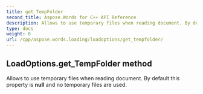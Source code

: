 ```yaml
---
title: get_TempFolder
second_title: Aspose.Words for C++ API Reference
description: Allows to use temporary files when reading document. By default this property is null and no temporary files are used. 
type: docs
weight: 0
url: /cpp/aspose.words.loading/loadoptions/get_tempfolder/
---
```

## LoadOptions.get_TempFolder method


Allows to use temporary files when reading document. By default this property is **null** and no temporary files are used.

